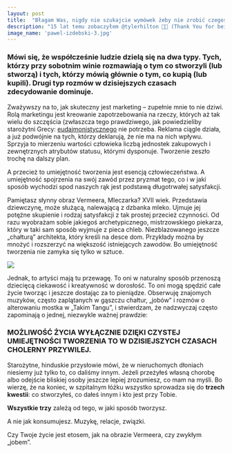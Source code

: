 ```yaml
---
layout: post
title:  "Błagam Was, nigdy nie szukajcie wymówek żeby nie zrobić czegoś czego pragniecie z&nbsp;całego serca."
description: "15 lat temu zobaczyłem @tylerhilton 🙏🏻 (Thank You for being an inspiration) w serialu #onetreehill i tego samego dnia wiedziałem co będę robił w życiu."
image_name: 'pawel-izdebski-3.jpg'
---
```


### Mówi się, że współcześnie ludzie dzielą się na dwa typy. Tych, którzy przy sobotnim winie rozmawiają o tym co stworzyli (lub stworzą) i tych, którzy mówią głównie o tym, co kupią (lub kupili). Drugi typ rozmów w dzisiejszych czasach zdecydowanie dominuje. 

Zważywszy na to, jak skuteczny jest marketing – zupełnie mnie to nie dziwi. Rolą marketingu jest kreowanie zapotrzebowania na rzeczy, których aż tak wielu do szczęścia (zwłaszcza tego prawdziwego, jak powiedzieliby starożytni Grecy: [eudajmonistycznego](https://pl.wikipedia.org/wiki/Eudajmonia)  nie potrzeba. Reklama ciągle działa, a już podwójnie na tych, którzy deklarują, że nie ma na nich wpływu. Sprzyja to mierzeniu wartości człowieka liczbą jednostek zakupowych i zewnętrznych atrybutów statusu, którymi dysponuje. Tworzenie zeszło trochę na dalszy plan.

A przecież to umiejętność tworzenia jest esencją człowieczeństwa. A umiejętność spojrzenia na swój zawód przez pryzmat tego, co i w jaki sposób wychodzi spod naszych rąk jest podstawą długotrwałej satysfakcji.

Pamiętasz słynny obraz Vermeera, Mleczarka? XVII wiek. Przedstawia dziewczynę, może służącą, nalewającą z dzbanka mleko. Ujmuje jej potężne skupienie i rodzaj satysfakcji z tak prostej przecież czynności. Od razu wyobrażam sobie jakiegoś archetypicznego, mistrzowskiego piekarza, który w taki sam sposób wyjmuje z pieca chleb. Niezblazowanego jeszcze „chałturą” architekta, który kreśli na desce dom. Przykłady można by mnożyć i rozszerzyć na większość istniejących zawodów. Bo umiejętność tworzenia nie zamyka się tylko w sztuce.

<img src="http://www.wladekfoltynski.pl/wp-content/uploads/2016/10/people-called-phrenologists-thought-they-could-work-out-people%E2%80%99s-characters-from-little-bumps-on-their-skulls..png"/>

Jednak, to artyści mają tu przewagę. To oni w naturalny sposób przenoszą dziecięcą ciekawość i kreatywność w dorosłość. To oni mogą spędzić całe życie tworząc i jeszcze dostając za to pieniądze. Obserwuję znajomych muzyków, często zaplątanych w gąszczu chałtur, „jobów” i rozmów o alterowaniu mostka w „Takim Tangu”, i stwierdzam, że nadzwyczaj często zapominają o jednej, niezwykle ważnej prawdzie:

### MOŻLIWOŚĆ ŻYCIA WYŁĄCZNIE DZIĘKI CZYSTEJ UMIEJĘTNOŚCI TWORZENIA TO W DZISIEJSZYCH CZASACH CHOLERNY PRZYWILEJ.

Starożytne, hinduskie przysłowie mówi, że w nieruchomych dłoniach niesiemy już tylko to, co daliśmy innym. Jeżeli przeżyłeś własną chorobę albo odejście bliskiej osoby jeszcze lepiej zrozumiesz, co mam na myśli. Bo wierzę, że na koniec, w szpitalnym łóżku wszystko sprowadza się do **trzech kwestii**: co stworzyłeś, co dałeś innym i kto jest przy Tobie.

**Wszystkie trzy** zależą od tego, w jaki sposób tworzysz.

A nie jak konsumujesz. Muzykę, relacje, związki.

Czy Twoje życie jest etosem, jak na obrazie Vermeera, czy zwykłym „jobem”.
